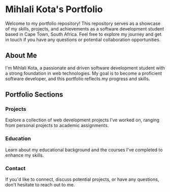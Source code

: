 # Mihlali Kota's Portfolio

Welcome to my portfolio repository! This repository serves as a showcase of my skills, projects, and achievements as a software development student based in Cape Town, South Africa. Feel free to explore my journey and get in touch if you have any questions or potential collaboration opportunities.

## About Me

I'm Mihlali Kota, a passionate and driven software development student with a strong foundation in web technologies. My goal is to become a proficient software developer, and this portfolio reflects my progress and skills.

## Portfolio Sections

### Projects

Explore a collection of web development projects I've worked on, ranging from personal projects to academic assignments.

### Education

Learn about my educational background and the courses I've completed to enhance my skills.

### Contact

If you'd like to connect, discuss potential projects, or have any questions, don't hesitate to reach out to me.
